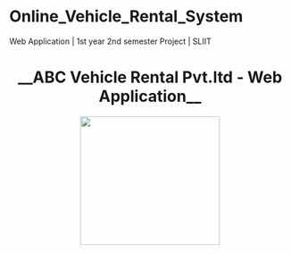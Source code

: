 # Online_Vehicle_Rental_System
Web Application | 1st year 2nd semester Project | SLIIT

<h1 align="center"> __ABC Vehicle Rental Pvt.ltd - Web Application__ </h1>
<p align="center">
  <image src="https://user-images.githubusercontent.com/88779731/145160182-69a1fc4d-1e9f-4a2f-91ee-5631313ba0a0.jpg" width="250" height="230"
</p>
